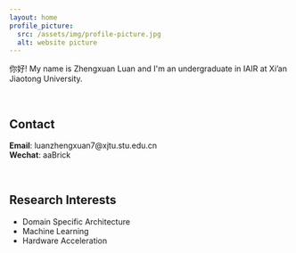 ```yaml
---
layout: home
profile_picture:
  src: /assets/img/profile-picture.jpg
  alt: website picture
---
```


<p>
  你好! My name is Zhengxuan Luan and I'm an undergraduate in IAIR at Xi’an Jiaotong University.
</p><br>

## Contact

<p>
  <b>Email</b>: luanzhengxuan7@xjtu.stu.edu.cn<br>
  <b>Wechat</b>: aaBrick<br>
</p><br>

## Research Interests
<ul>
  <li>Domain Specific Architecture</li>
  <li>Machine Learning</li>
  <li>Hardware Acceleration</li>
</ul><br>


